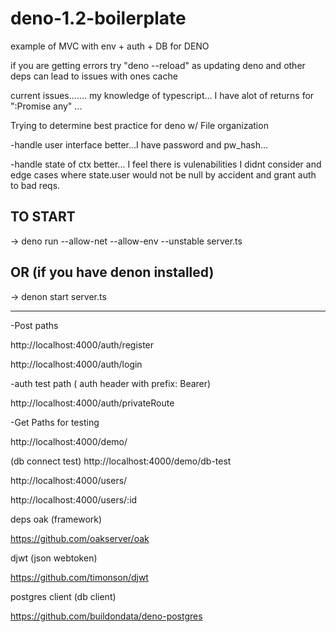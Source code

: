 # deno-1.2-boilerplate
example of MVC with env + auth + DB for DENO 


if you are getting errors try "deno --reload" as updating deno and other deps can lead to issues with ones cache


current issues.......
my knowledge of typescript... I have alot of returns for ":Promise any" ...

Trying to determine best practice for deno w/ File organization

-handle user interface better...I have password and pw_hash...

-handle state of ctx better... I feel there is vulenabilities I didnt consider and edge cases where state.user would not be null by accident and grant auth to bad reqs.




## TO START

-> deno run --allow-net --allow-env --unstable server.ts

## OR (if you have denon installed)

-> denon start server.ts

-----------------
-Post paths

http://localhost:4000/auth/register

http://localhost:4000/auth/login

-auth test path ( auth header with prefix: Bearer)

http://localhost:4000/auth/privateRoute

-Get Paths for testing

http://localhost:4000/demo/

(db connect test) http://localhost:4000/demo/db-test

http://localhost:4000/users/

http://localhost:4000/users/:id

deps
oak (framework)

https://github.com/oakserver/oak

djwt (json webtoken)

https://github.com/timonson/djwt

postgres client (db client)

https://github.com/buildondata/deno-postgres
